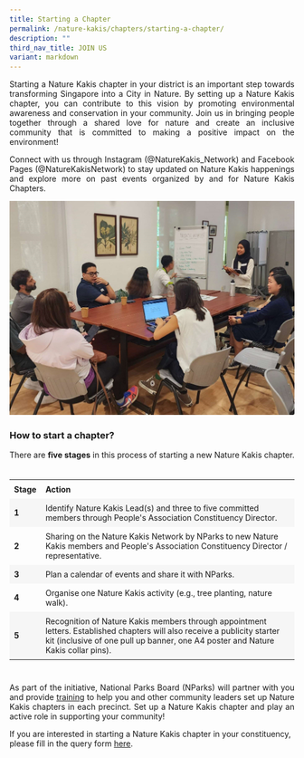```yaml
---
title: Starting a Chapter
permalink: /nature-kakis/chapters/starting-a-chapter/
description: ""
third_nav_title: JOIN US
variant: markdown
---
```

<style> 
	table { 
		border-collapse: collapse; 
		width: 100%;
	} 
	
	th, td { 
		text-align: left; padding: 8px;
	} 
	
	tr:nth-child(even) {
		background-color: #F6F6F6;
	} 
	
	tr:hover {
		background-color: #FCDA3E;
	} 
	
	a[target="_blank"]:after {
		content:none;
		margin: 0 3px 0 5px;
	}
</style>  


<section><p align="justify">Starting a Nature Kakis chapter in your district is an important step towards transforming Singapore into a City in Nature. By setting up a Nature Kakis chapter, you can contribute to this vision by promoting environmental awareness and conservation in your community. Join us in bringing people together through a shared love for nature and create an inclusive community that is committed to making a positive impact on the environment!</p></section>

<p align="justify">Connect with us through Instagram (@NatureKakis_Network) and Facebook Pages (@NatureKakisNetwork) to stay updated on Nature Kakis happenings and explore more on past events organized by and for Nature Kakis Chapters.</p>

<img src="/images/Groups%20Networking%20Engagement/163f7d98_cac1_445d_aff9_cb56c289a59e__2_.jpg">

<h3>How to start a chapter?</h3>
<section><p align="justify" style="margin-bottom: 35px">There are <b>five stages</b> in this process of starting a new Nature Kakis chapter.</p></section>

<table style="width:100%;">
  <tbody>
		<tr>
			<td><b>Stage</b></td>
			<td><b>Action</b></td>
		</tr>
		<tr>
			<td><b>1<b></b></b></td>
			<td>Identify Nature Kakis Lead(s) and three to five committed members through People's Association Constituency Director.</td>
		</tr>
		<tr>
			<td><b>2</b></td>
			<td>Sharing on the Nature Kakis Network by NParks to new Nature Kakis members and People's Association Constituency Director / representative.</td>
		</tr>
		<tr>
			<td><b>3</b></td>
			<td>Plan a calendar of events and share it with NParks.</td>
		</tr>
		<tr>
			<td><b>4</b></td>
			<td>Organise one Nature Kakis activity (e.g., tree planting, nature walk).</td>
		</tr>
		<tr>
			<td><b>5</b></td>
			<td>Recognition of Nature Kakis members through appointment letters. 
			Established chapters will also receive a publicity starter kit (inclusive of one pull up banner, one A4 poster and Nature Kakis collar pins). </td>
		</tr>
	</tbody>
</table>

<section>
<p align="justify" style="margin-top: 40px">As part of the initiative, National Parks Board (NParks) will partner with you and provide <a rel="noopener noreferrer" target="_blank" href="/resource-development/capacity-building/">training</a> to help you and other community leaders set up Nature Kakis chapters in each precinct. Set up a Nature Kakis chapter and play an active role in supporting your community!</p>
	
<p>If you are interested in starting a Nature Kakis chapter in your constituency, please fill in the query form <a rel="noopener noreferrer" target="_blank" href="https://go.gov.sg/nk-formsg-enquiries">here</a>.</p></section>